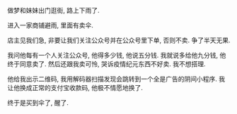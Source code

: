 做梦和妹妹出门逛街, 路上下雨了.

进入一家商铺避雨, 里面有卖伞.

店主见我们急, 非要让我们关注公众号并在公众号里下单, 否则不卖. 争了半天无果.

我问他每有一个人关注公众号, 他得多少钱, 他说五分钱. 我就说多给他九分钱, 他终于同意卖了. 然后还跟我卖可怜, 哭诉疫情纪元东西不好卖. 我不想搭理.

他给我出示二维码, 我用解码器扫描发现会跳转到一个全是广告的阴间小程序. 我让他换成正常的支付宝收款码, 他极不情愿地换了.

终于是买到伞了, 醒了.
